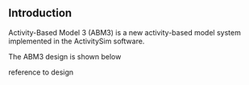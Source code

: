 ## Introduction

Activity-Based Model 3 (ABM3) is a new activity-based model system implemented in the ActivitySim software.

The ABM3 design is shown below

reference to design

